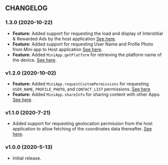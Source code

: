 ## CHANGELOG

### 1.3.0 (2020-10-22)

- **Feature:** Added support for requesting the load and display of Interstitial & Rewarded Ads by the host application [See here](README.md#4-Show-Ads).
- **Feature:** Added support for requesting User Name and Profle Photo from Mini app to Host application [See here](README.md#5-Requesting-User-details).
- **Feature:** Added `MiniApp.getPlatform` for retrieving the platform name of the device. [See here](README.md#check-androidios-device).

### v1.2.0 (2020-10-02)

- **Feature:** Added `MiniApp.requestCustomPermissions` for requesting `USER_NAME`, `PROFILE_PHOTO`, and `CONTACT_LIST` permissions. [See here](README.md#3-Request-Permissions)
- **Feature:** Added `MiniApp.shareInfo` for sharing content with other Apps. [See here](README.md#4-Share-Info).

### v1.1.0 (2020-7-21)

- Added support for requesting geolocation permission from the host application to allow fetching of the coordinates data thereafter. [See here](README.md#3-Request-Permissions).

### v1.0.0 (2020-5-13)

- Initial release.
